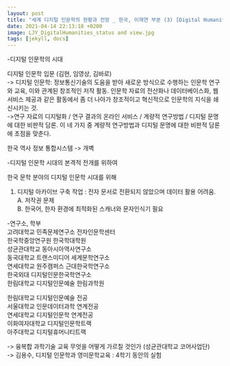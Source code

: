```yaml
---
layout: post
title: "세계 디지털 인문학의 현황과 전망 _ 한국, 이재연 부분 (3) [Digital Humanities]"
date: 2021-04-14 22:13:18 +0200
image: LJY_DigitalHumanities_status and view.jpg
tags: [jekyll, docs]
---
```

-디지털 인문학의 시대  

디지털 인문학 입문 (김현, 임영상, 김바로)  
-> 디지털 인문학: 정보통신기술의 도움을 받아 새로운 방식으로 수행하는 인문학 연구와 교육, 이와 관계된 창조적인 저작 활동. 인문학 자료의 전산화나 데이터베이스화, 웹 서비스 제공과 같은 활동에서 좀 더 나아가 창조적이고 혁신적으로 인문학의 지식을 쇄신시키는 것.  
->연구 자료의 디지털화 / 연구 결과의 온라인 서비스 / 계량적 연구방법 / 디지털 문명에 대한 비판적 담론. 이 네 가지 중 계량적 연구방법과 디지털 문명에 대한 비판적 담론에 초점을 맞춘다.  


한국 역사 정보 통합시스템 -> 개벽  



-디지털 인문학 시대의 본격적 전개를 위하여  


한국 문학 분야의 디지털 인문학 시대를 위해  
1.	디지털 아카이브 구축 작업 : 전자 문서로 전환되지 않았으며 데이터 활용 어려움.  
  A.	저작권 문제   
  B.	한국어, 한자 환경에 최적화된 스캐너와 문자인식기 필요  
  
  
-연구소, 학부  
고려대학교 민족문제연구소 전자인문학센터  
한국학중앙연구원 한국학대학원  
성균관대학교 동아시아역사연구소  
동국대학교 트랜스미디어 세계문학연구소  
연세대학교 원주캠퍼스 근대한국학연구소  
한국외대 디지털인문한국학연구소  
한림대학교 디지털인문예술 한림과학원 

한림대학교 디지털인문예술 전공  
서울대학교 인문데이터과학 연계전공  
연세대학교 디지털인문학 연계전공  
이화여자대학교 디지털인문학트랙  
아주대학교 디지털휴머니티트랙  

-> 융복합 과학기술 교육 무엇을 어떻게 가르칠 것인가 (성균관대학교 코어사업단)  
-> 김용수, 디지털 인문학과 영미문학교육 : 4학기 동안의 실험
